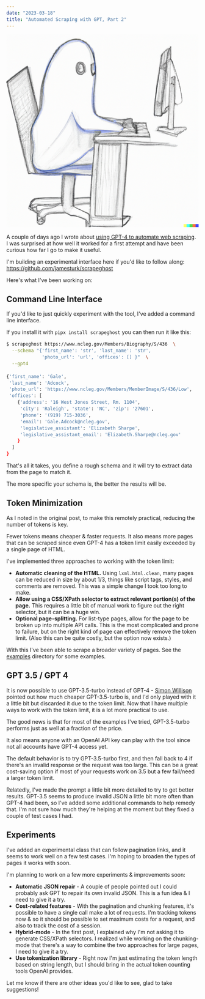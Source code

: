 ```yaml
---
date: "2023-03-18"
title: "Automated Scraping with GPT, Part 2"
---
```


![A scrapeghost, appropriately drawn by DALL-E](dall-e-scrapeghost.png)

A couple of days ago I wrote about [using GPT-4 to automate web scraping](/posts/scraping-with-gpt-4/). I was surprised at how well it worked for a first attempt and have been curious how far I go to make it useful.

I'm building an experimental interface here if you'd like to follow along: <https://github.com/jamesturk/scrapeghost>

Here's what I've been working on:

## Command Line Interface

If you'd like to just quickly experiment with the tool, I've added a command line interface.

If you install it with `pipx install scrapeghost` you can then run it like this:

```bash
$ scrapeghost https://www.ncleg.gov/Members/Biography/S/436  \
  --schema "{'first_name': 'str', 'last_name': 'str',
             'photo_url': 'url', 'offices': [] }"  \
  --gpt4 

{'first_name': 'Gale',
 'last_name': 'Adcock',
 'photo_url': 'https://www.ncleg.gov/Members/MemberImage/S/436/Low',
 'offices': [
    {'address': '16 West Jones Street, Rm. 1104',
     'city': 'Raleigh', 'state': 'NC', 'zip': '27601',
     'phone': '(919) 715-3036',
     'email': 'Gale.Adcock@ncleg.gov',
     'legislative_assistant': 'Elizabeth Sharpe',
     'legislative_assistant_email': 'Elizabeth.Sharpe@ncleg.gov'
    }
  ]
}
```

That's all it takes, you define a rough schema and it will try to extract data from the page to match it.

The more specific your schema is, the better the results will be.

## Token Minimization

As I noted in the original post, to make this remotely practical, reducing the number of tokens is key.

Fewer tokens means cheaper & faster requests.  It also means more pages that can be scraped since even GPT-4 has a token limit easily exceeded by a single page of HTML.

I've implemented three approaches to working with the token limit:

* **Automatic cleaning of the HTML.**  Using `lxml.html.clean`, many pages can be reduced in size by about 1/3, things like script tags, styles, and comments are removed. This was a simple change I took too long to make.
* **Allow using a CSS/XPath selector to extract relevant portion(s) of the page.**  This requires a little bit of manual work to figure out the right selector, but it can be a huge win.
* **Optional page-splitting.**  For list-type pages, allow for the page to be broken up into multiple API calls. This is the most complicated and prone to failure, but on the right kind of page can effectively remove the token limit.  (Also this can be quite costly, but the option now exists.)

With this I've been able to scrape a broader variety of pages.  See the [examples](https://github.com/jamesturk/scrapeghost/tree/main/examples) directory for some examples.

## GPT 3.5 / GPT 4

It is now possible to use GPT-3.5-turbo instead of GPT-4 - [Simon Willison](https://fedi.simonwillison.net/@simon) pointed out how much cheaper GPT-3.5-turbo is, and I'd only played with it a little bit but discarded it due to the token limit. Now that I have multiple ways to work with the token limit, it is a lot more practical to use.

The good news is that for most of the examples I've tried, GPT-3.5-turbo performs just as well at a fraction of the price.

It also means anyone with an OpenAI API key can play with the tool since not all accounts have GPT-4 access yet.

The default behavior is to try GPT-3.5-turbo first, and then fall back to 4 if there's an invalid response or the request was too large. This can be a great cost-saving option if most of your requests work on 3.5 but a few fail/need a larger token limit.

Relatedly, I've made the prompt a little bit more detailed to try to get better results. GPT-3.5 seems to produce invalid JSON a little bit more often than GPT-4 had been, so I've added some additional commands to help remedy that. I'm not sure how much they're helping at the moment but they fixed a couple of test cases I had.

## Experiments

I've added an experimental class that can follow pagination links, and it seems to work well on a few test cases. I'm hoping to broaden the types of pages it works with soon.

I'm planning to work on a few more experiments & improvements soon:

* **Automatic JSON repair** - A couple of people pointed out I could probably ask GPT to repair its own invalid JSON. This is a fun idea & I need to give it a try.
* **Cost-related features** - With the pagination and chunking features, it's possible to have a single call make a lot of requests.  I'm tracking tokens now & so it should be possible to set maximum costs for a request, and also to track the cost of a session.
* **Hybrid-mode** - In the first post, I explained why I'm not asking it to generate CSS/XPath selectors. I realized while working on the chunking-mode that there's a way to combine the two approaches for large pages, I need to give it a try.
* **Use tokenization library** - Right now I'm just estimating the token length based on string length, but I should bring in the actual token counting tools OpenAI provides.

Let me know if there are other ideas you'd like to see, glad to take suggestions!
